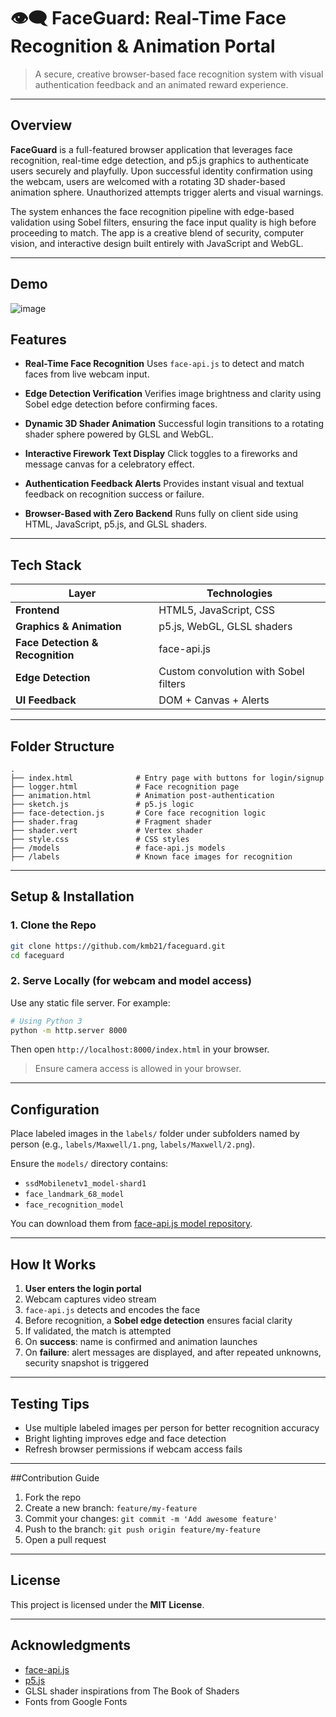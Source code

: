 
# 👁️‍🗨️ **FaceGuard: Real-Time Face Recognition & Animation Portal**

> A secure, creative browser-based face recognition system with visual authentication feedback and an animated reward experience.

---

## Overview

**FaceGuard** is a full-featured browser application that leverages face recognition, real-time edge detection, and p5.js graphics to authenticate users securely and playfully. Upon successful identity confirmation using the webcam, users are welcomed with a rotating 3D shader-based animation sphere. Unauthorized attempts trigger alerts and visual warnings.

The system enhances the face recognition pipeline with edge-based validation using Sobel filters, ensuring the face input quality is high before proceeding to match. The app is a creative blend of security, computer vision, and interactive design built entirely with JavaScript and WebGL.

---

## Demo
![image](https://github.com/user-attachments/assets/07bfb8c0-db8a-473d-a52d-965037f06aaf)


## Features

* **Real-Time Face Recognition**
  Uses `face-api.js` to detect and match faces from live webcam input.

* **Edge Detection Verification**
  Verifies image brightness and clarity using Sobel edge detection before confirming faces.

* **Dynamic 3D Shader Animation**
  Successful login transitions to a rotating shader sphere powered by GLSL and WebGL.

* **Interactive Firework Text Display**
  Click toggles to a fireworks and message canvas for a celebratory effect.

* **Authentication Feedback Alerts**
  Provides instant visual and textual feedback on recognition success or failure.

* **Browser-Based with Zero Backend**
  Runs fully on client side using HTML, JavaScript, p5.js, and GLSL shaders.

---

## Tech Stack

| Layer                            | Technologies                          |
| -------------------------------- | ------------------------------------- |
| **Frontend**                     | HTML5, JavaScript, CSS                |
| **Graphics & Animation**         | p5.js, WebGL, GLSL shaders            |
| **Face Detection & Recognition** | face-api.js                           |
| **Edge Detection**               | Custom convolution with Sobel filters |
| **UI Feedback**                  | DOM + Canvas + Alerts                 |

---

## Folder Structure

```
.
├── index.html              # Entry page with buttons for login/signup
├── logger.html             # Face recognition page
├── animation.html          # Animation post-authentication
├── sketch.js               # p5.js logic
├── face-detection.js       # Core face recognition logic
├── shader.frag             # Fragment shader
├── shader.vert             # Vertex shader
├── style.css               # CSS styles
├── /models                 # face-api.js models
├── /labels                 # Known face images for recognition
```

---

## Setup & Installation

### 1. Clone the Repo

```bash
git clone https://github.com/kmb21/faceguard.git
cd faceguard
```

### 2. Serve Locally (for webcam and model access)

Use any static file server. For example:

```bash
# Using Python 3
python -m http.server 8000
```

Then open `http://localhost:8000/index.html` in your browser.

> Ensure camera access is allowed in your browser.

---

## Configuration

Place labeled images in the `labels/` folder under subfolders named by person (e.g., `labels/Maxwell/1.png`, `labels/Maxwell/2.png`).

Ensure the `models/` directory contains:

* `ssdMobilenetv1_model-shard1`
* `face_landmark_68_model`
* `face_recognition_model`

You can download them from [face-api.js model repository](https://github.com/justadudewhohacks/face-api.js-models).

---

## How It Works

1. **User enters the login portal**
2. Webcam captures video stream
3. `face-api.js` detects and encodes the face
4. Before recognition, a **Sobel edge detection** ensures facial clarity
5. If validated, the match is attempted
6. On **success**: name is confirmed and animation launches
7. On **failure**: alert messages are displayed, and after repeated unknowns, security snapshot is triggered

---

## Testing Tips

* Use multiple labeled images per person for better recognition accuracy
* Bright lighting improves edge and face detection
* Refresh browser permissions if webcam access fails

---

##Contribution Guide

1. Fork the repo
2. Create a new branch: `feature/my-feature`
3. Commit your changes: `git commit -m 'Add awesome feature'`
4. Push to the branch: `git push origin feature/my-feature`
5. Open a pull request

---

## License

This project is licensed under the **MIT License**.

---

## Acknowledgments

* [face-api.js](https://github.com/justadudewhohacks/face-api.js)
* [p5.js](https://p5js.org/)
* GLSL shader inspirations from The Book of Shaders
* Fonts from Google Fonts

